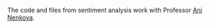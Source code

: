 The code and files from sentiment analysis work with Professor [Ani Nenkova](http://www.cis.upenn.edu/~nenkova/).
